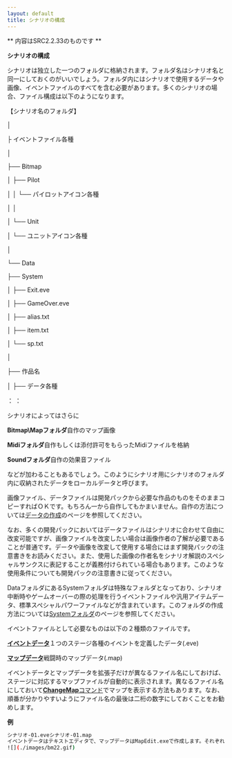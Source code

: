 ```yaml
---
layout: default
title: シナリオの構成
---
```

** 内容はSRC2.2.33のものです **

**シナリオの構成**

シナリオは独立した一つのフォルダに格納されます。フォルダ名はシナリオ名と同一にしておくのがいいでしょう。フォルダ内にはシナリオで使用するデータや画像、イベントファイルのすべてを含む必要があります。多くのシナリオの場合、ファイル構成は以下のようになります。

【シナリオ名のフォルダ】

│

├ イベントファイル各種

│

├── Bitmap

│     ├── Pilot

│     │     └── パイロットアイコン各種

│     │

│     └── Unit

│            └── ユニットアイコン各種

│

└── Data

├── System

│     ├── Exit.eve

│     ├── GameOver.eve

│     ├── alias.txt

│     ├── item.txt

│     └── sp.txt

│

├── 作品名

│     ├── データ各種

：     ：

シナリオによってはさらに

**Bitmap\Mapフォルダ**自作のマップ画像

**Midiフォルダ**自作もしくは添付許可をもらったMidiファイルを格納

**Soundフォルダ**自作の効果音ファイル

などが加わることもあるでしょう。このようにシナリオ用にシナリオのフォルダ内に収納されたデータをローカルデータと呼びます。

画像ファイル、データファイルは開発パックから必要な作品のものをそのままコピーすればＯＫです。もちろん一から自作してもかまいません。自作の方法については[データの作成](データを作成する前に.md)のページを参照してください。

なお、多くの開発パックにおいてはデータファイルはシナリオに合わせて自由に改変可能ですが、画像ファイルを改変したい場合は画像作者の了解が必要であることが普通です。データや画像を改変して使用する場合にはまず開発パックの注意書きをお読みください。また、使用した画像の作者名をシナリオ解説のスペシャルサンクスに表記することが義務付けられている場合もあります。このような使用条件についても開発パックの注意書きに従ってください。

DataフォルダにあるSystemフォルダは特殊なフォルダとなっており、シナリオ中断時やゲームオーバーの際の処理を行うイベントファイルや汎用アイテムデータ、標準スペシャルパワーファイルなどが含まれています。このフォルダの作成方法については[Systemフォルダ](Systemフォルダ.md)のページを参照してください。

イベントファイルとして必要なものは以下の２種類のファイルです。

[**イベントデータ**](イベントデータ.md)１つのステージ各種のイベントを定義したデータ(.eve)

[**マップデータ**](マップデータ.md)戦闘時のマップデータ(.map)

イベントデータとマップデータを拡張子だけが異なるファイル名にしておけば、ステージに対応するマップファイルが自動的に表示されます。異なるファイル名にしておいて[**ChangeMap**コマンド](ChangeMapコマンド.md)でマップを表示する方法もあります。なお、順番が分かりやすいようにファイル名の最後は二桁の数字にしておくことをお勧めします。

**例**
```sh
シナリオ-01.eveシナリオ-01.map
イベントデータはテキストエディタで、マップデータはMapEdit.exeで作成します。それぞれのデータの作り方については双方の解説を参照してください。
![](./images/bm22.gif)
```

